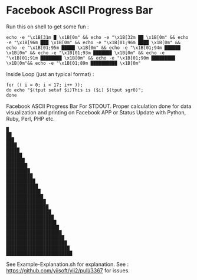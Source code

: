 # Facebook ASCII Progress Bar

Run this on shell to get some fun :

````
echo -e "\x1B[31m █ \x1B[0m" && echo -e "\x1B[32m ██ \x1B[0m" && echo -e "\x1B[96m ███ \x1B[0m" && echo -e "\x1B[01;96m ████ \x1B[0m" && echo -e "\x1B[01;95m █████ \x1B[0m" && echo -e "\x1B[01;94m ██████ \x1B[0m" && echo -e "\x1B[01;93m ███████ \x1B[0m" && echo -e "\x1B[01;91m ████████ \x1B[0m" && echo -e "\x1B[01;90m █████████ \x1B[0m"&& echo -e "\x1B[01;89m ██████████ \x1B[0m"
````

Inside Loop (just an typical format) :

````
for (( i = 0; i < 17; i++ )); 
do echo "$(tput setaf $i)This is ($i) $(tput sgr0)"; 
done
````

Facebook ASCII Progress Bar For STDOUT. Proper calculation done for data visualization and printing on Facebook APP or Status Update with Python, Ruby, Perl, PHP etc.

````
█
██ 
███
████
█████
██████
███████
████████
█████████
██████████
███████████
████████████
█████████████
██████████████
███████████████
████████████████
█████████████████
██████████████████
███████████████████
████████████████████
█████████████████████
██████████████████████
███████████████████████
████████████████████████
█████████████████████████

````

See Example-Explanation.sh for explanation. See : https://github.com/yiisoft/yii2/pull/3367 for issues.
